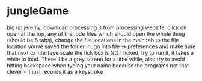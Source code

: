 # jungleGame
big up jeremy,
download processing 3 from processing website,
click on open at the top, any of the .pde files which should open the whole thing (should be 8 tabs),
change the file locations in the main tab to the file location youve saved the folder in,
go into file -> preferences and make sure that next to interface scale the tick box is NOT ticked,
try to run it, it takes a while to load. There'll be a grey screen for a little while,
also try to avoid hitting backspace when typing your name because the programs not that clever - it just records it as a keystroke

